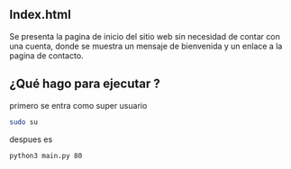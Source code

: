 
## Index.html

Se presenta la pagina de inicio del sitio web sin necesidad de contar con una cuenta, donde se muestra un mensaje de bienvenida y un enlace a la pagina de contacto.
## ¿Qué hago para ejecutar ?
primero se entra como super usuario
````bash
sudo su
````
despues es 
````bash
python3 main.py 80
````